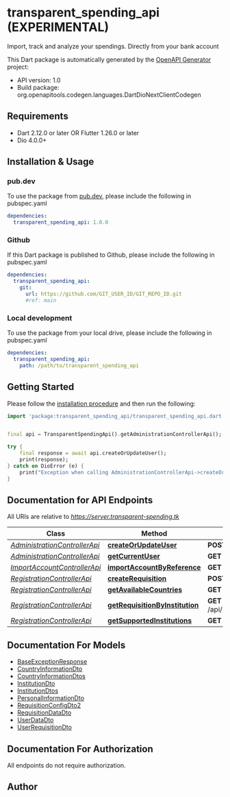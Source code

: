 # transparent_spending_api (EXPERIMENTAL)
Import, track and analyze your spendings. Directly from your bank account

This Dart package is automatically generated by the [OpenAPI Generator](https://openapi-generator.tech) project:

- API version: 1.0
- Build package: org.openapitools.codegen.languages.DartDioNextClientCodegen

## Requirements

* Dart 2.12.0 or later OR Flutter 1.26.0 or later
* Dio 4.0.0+

## Installation & Usage

### pub.dev
To use the package from [pub.dev](https://pub.dev), please include the following in pubspec.yaml
```yaml
dependencies:
  transparent_spending_api: 1.0.0
```

### Github
If this Dart package is published to Github, please include the following in pubspec.yaml
```yaml
dependencies:
  transparent_spending_api:
    git:
      url: https://github.com/GIT_USER_ID/GIT_REPO_ID.git
      #ref: main
```

### Local development
To use the package from your local drive, please include the following in pubspec.yaml
```yaml
dependencies:
  transparent_spending_api:
    path: /path/to/transparent_spending_api
```

## Getting Started

Please follow the [installation procedure](#installation--usage) and then run the following:

```dart
import 'package:transparent_spending_api/transparent_spending_api.dart';


final api = TransparentSpendingApi().getAdministrationControllerApi();

try {
    final response = await api.createOrUpdateUser();
    print(response);
} catch on DioError (e) {
    print("Exception when calling AdministrationControllerApi->createOrUpdateUser: $e\n");
}

```

## Documentation for API Endpoints

All URIs are relative to *https://server.transparent-spending.tk*

Class | Method | HTTP request | Description
------------ | ------------- | ------------- | -------------
[*AdministrationControllerApi*](doc/AdministrationControllerApi.md) | [**createOrUpdateUser**](doc/AdministrationControllerApi.md#createorupdateuser) | **POST** /api/sec/administration/user | 
[*AdministrationControllerApi*](doc/AdministrationControllerApi.md) | [**getCurrentUser**](doc/AdministrationControllerApi.md#getcurrentuser) | **GET** /api/sec/administration/user | 
[*ImportAccountControllerApi*](doc/ImportAccountControllerApi.md) | [**importAccountByReference**](doc/ImportAccountControllerApi.md#importaccountbyreference) | **GET** /registration/import/success | 
[*RegistrationControllerApi*](doc/RegistrationControllerApi.md) | [**createRequisition**](doc/RegistrationControllerApi.md#createrequisition) | **POST** /api/sec/registration/institution/requisition | 
[*RegistrationControllerApi*](doc/RegistrationControllerApi.md) | [**getAvailableCountries**](doc/RegistrationControllerApi.md#getavailablecountries) | **GET** /api/sec/registration/institution/country | 
[*RegistrationControllerApi*](doc/RegistrationControllerApi.md) | [**getRequisitionByInstitution**](doc/RegistrationControllerApi.md#getrequisitionbyinstitution) | **GET** /api/sec/registration/institution/requisition/{institution} | 
[*RegistrationControllerApi*](doc/RegistrationControllerApi.md) | [**getSupportedInstitutions**](doc/RegistrationControllerApi.md#getsupportedinstitutions) | **GET** /api/sec/registration/institution | 


## Documentation For Models

 - [BaseExceptionResponse](doc/BaseExceptionResponse.md)
 - [CountryInformationDto](doc/CountryInformationDto.md)
 - [CountryInformationDtos](doc/CountryInformationDtos.md)
 - [InstitutionDto](doc/InstitutionDto.md)
 - [InstitutionDtos](doc/InstitutionDtos.md)
 - [PersonalInformationDto](doc/PersonalInformationDto.md)
 - [RequisitionConfigDto2](doc/RequisitionConfigDto2.md)
 - [RequisitionDataDto](doc/RequisitionDataDto.md)
 - [UserDataDto](doc/UserDataDto.md)
 - [UserRequisitionDto](doc/UserRequisitionDto.md)


## Documentation For Authorization

 All endpoints do not require authorization.


## Author



